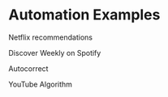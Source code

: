 # Automation Examples
Netflix recommendations

Discover Weekly on Spotify 

Autocorrect

YouTube Algorithm
